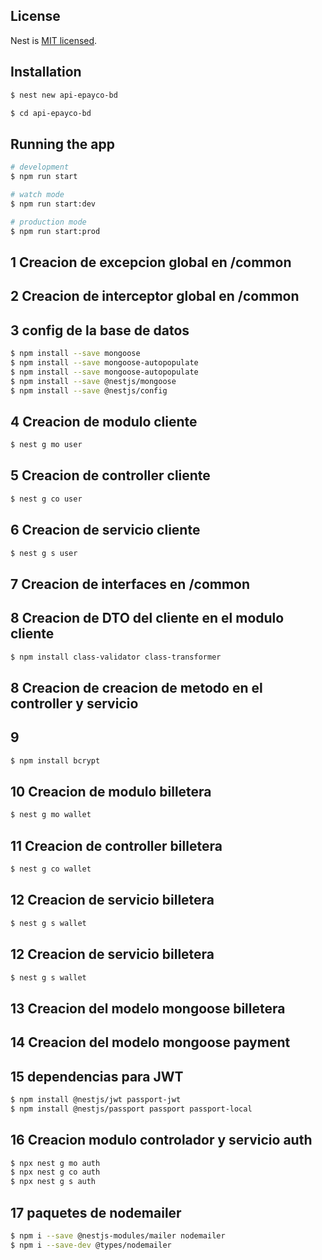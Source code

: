 ## License

Nest is [MIT licensed](LICENSE).


## Installation

```bash
$ nest new api-epayco-bd
```

```bash
$ cd api-epayco-bd
```

## Running the app

```bash
# development
$ npm run start

# watch mode
$ npm run start:dev

# production mode
$ npm run start:prod
```

## 1 Creacion de excepcion global en /common
## 2 Creacion de interceptor global en /common

## 3 config de la base de datos
```bash
$ npm install --save mongoose
$ npm install --save mongoose-autopopulate
$ npm install --save mongoose-autopopulate
$ npm install --save @nestjs/mongoose
$ npm install --save @nestjs/config
```

## 4 Creacion de modulo cliente
```bash
$ nest g mo user
```

## 5 Creacion de controller cliente
```bash
$ nest g co user
```

## 6 Creacion de servicio cliente
```bash
$ nest g s user
```

## 7 Creacion de interfaces en /common

## 8 Creacion de DTO del cliente en el modulo cliente
```bash
$ npm install class-validator class-transformer
```

## 8 Creacion de creacion de metodo en el controller y servicio

## 9 
```bash
$ npm install bcrypt
```

## 10 Creacion de modulo billetera
```bash
$ nest g mo wallet
```

## 11 Creacion de controller billetera
```bash
$ nest g co wallet
```

## 12 Creacion de servicio billetera
```bash
$ nest g s wallet
```

## 12 Creacion de servicio billetera
```bash
$ nest g s wallet
```

## 13 Creacion del modelo mongoose billetera

## 14 Creacion del modelo mongoose payment

## 15 dependencias para JWT
```bash
$ npm install @nestjs/jwt passport-jwt
$ npm install @nestjs/passport passport passport-local
```

## 16 Creacion modulo controlador y servicio auth
```bash
$ npx nest g mo auth
$ npx nest g co auth
$ npx nest g s auth
```

## 17 paquetes de nodemailer
```bash
$ npm i --save @nestjs-modules/mailer nodemailer
$ npm i --save-dev @types/nodemailer
```
